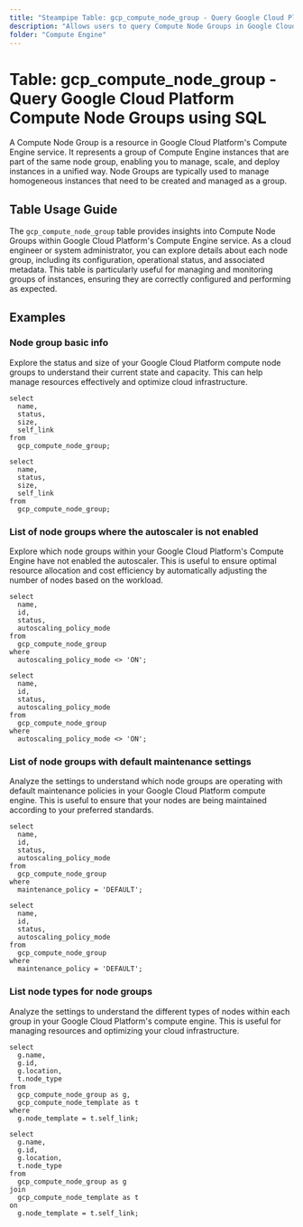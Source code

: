 ```yaml
---
title: "Steampipe Table: gcp_compute_node_group - Query Google Cloud Platform Compute Node Groups using SQL"
description: "Allows users to query Compute Node Groups in Google Cloud Platform, providing insights into the configuration, status, and metadata of node groups."
folder: "Compute Engine"
---
```


# Table: gcp_compute_node_group - Query Google Cloud Platform Compute Node Groups using SQL

A Compute Node Group is a resource in Google Cloud Platform's Compute Engine service. It represents a group of Compute Engine instances that are part of the same node group, enabling you to manage, scale, and deploy instances in a unified way. Node Groups are typically used to manage homogeneous instances that need to be created and managed as a group.

## Table Usage Guide

The `gcp_compute_node_group` table provides insights into Compute Node Groups within Google Cloud Platform's Compute Engine service. As a cloud engineer or system administrator, you can explore details about each node group, including its configuration, operational status, and associated metadata. This table is particularly useful for managing and monitoring groups of instances, ensuring they are correctly configured and performing as expected.

## Examples

### Node group basic info
Explore the status and size of your Google Cloud Platform compute node groups to understand their current state and capacity. This can help manage resources effectively and optimize cloud infrastructure.

```sql+postgres
select
  name,
  status,
  size,
  self_link
from
  gcp_compute_node_group;
```

```sql+sqlite
select
  name,
  status,
  size,
  self_link
from
  gcp_compute_node_group;
```

### List of node groups where the autoscaler is not enabled
Explore which node groups within your Google Cloud Platform's Compute Engine have not enabled the autoscaler. This is useful to ensure optimal resource allocation and cost efficiency by automatically adjusting the number of nodes based on the workload.

```sql+postgres
select
  name,
  id,
  status,
  autoscaling_policy_mode
from
  gcp_compute_node_group
where
  autoscaling_policy_mode <> 'ON';
```

```sql+sqlite
select
  name,
  id,
  status,
  autoscaling_policy_mode
from
  gcp_compute_node_group
where
  autoscaling_policy_mode <> 'ON';
```

### List of node groups with default maintenance settings
Analyze the settings to understand which node groups are operating with default maintenance policies in your Google Cloud Platform compute engine. This is useful to ensure that your nodes are being maintained according to your preferred standards.

```sql+postgres
select
  name,
  id,
  status,
  autoscaling_policy_mode
from
  gcp_compute_node_group
where
  maintenance_policy = 'DEFAULT';
```

```sql+sqlite
select
  name,
  id,
  status,
  autoscaling_policy_mode
from
  gcp_compute_node_group
where
  maintenance_policy = 'DEFAULT';
```

### List node types for node groups
Analyze the settings to understand the different types of nodes within each group in your Google Cloud Platform's compute engine. This is useful for managing resources and optimizing your cloud infrastructure.

```sql+postgres
select
  g.name,
  g.id,
  g.location,
  t.node_type
from
  gcp_compute_node_group as g,
  gcp_compute_node_template as t
where
  g.node_template = t.self_link;
```

```sql+sqlite
select
  g.name,
  g.id,
  g.location,
  t.node_type
from
  gcp_compute_node_group as g
join
  gcp_compute_node_template as t
on
  g.node_template = t.self_link;
```